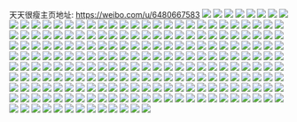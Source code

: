 天天很瘦主页地址: https://weibo.com/u/6480667583 
![](https://wx4.sinaimg.cn/mw2000/0074AdGvly1h8qle86mezj30u0140jwa.jpg) 
![](https://wx4.sinaimg.cn/mw2000/0074AdGvly1h8qle8j6caj30u01407c3.jpg) 
![](https://wx4.sinaimg.cn/mw2000/0074AdGvly1h8qle97jwsj31400u0afl.jpg) 
![](https://wx4.sinaimg.cn/mw2000/0074AdGvly1h8qle9mbczj31400u0gst.jpg) 
![](https://wx4.sinaimg.cn/mw2000/0074AdGvly1h8qle9xj5nj30u0140gsu.jpg) 
![](https://wx4.sinaimg.cn/mw2000/0074AdGvly1h8qleadmq4j31400u0wna.jpg) 
![](https://wx4.sinaimg.cn/mw2000/0074AdGvly1h8qleb2lt9j30u0140n6c.jpg) 
![](https://wx4.sinaimg.cn/mw2000/0074AdGvly1h8qlecjn8gj30u0140grx.jpg) 
![](https://wx4.sinaimg.cn/mw2000/0074AdGvly1h8bpu6opmbj31400u0qch.jpg) 
![](https://wx4.sinaimg.cn/mw2000/0074AdGvly1h8bpu8m6jej30u0140wmv.jpg) 
![](https://wx4.sinaimg.cn/mw2000/0074AdGvly1h8bpubypsxj30u014046v.jpg) 
![](https://wx4.sinaimg.cn/mw2000/0074AdGvly1h8bpucfcxwj30u0140n4v.jpg) 
![](https://wx4.sinaimg.cn/mw2000/0074AdGvly1h85n7z24lij30u0140463.jpg) 
![](https://wx4.sinaimg.cn/mw2000/0074AdGvly1h85n7zyu19j30u01407c6.jpg) 
![](https://wx4.sinaimg.cn/mw2000/0074AdGvly1h85n81cwcvj30u0140n5a.jpg) 
![](https://wx4.sinaimg.cn/mw2000/0074AdGvly1h85n82mqeyj30u0140dny.jpg) 
![](https://wx4.sinaimg.cn/mw2000/0074AdGvly1h85n82xzvxj30u0140gsa.jpg) 
![](https://wx4.sinaimg.cn/mw2000/0074AdGvly1h7sya9qfqjj30u0140do3.jpg) 
![](https://wx4.sinaimg.cn/mw2000/0074AdGvly1h7syac2j1mj30u0140dn8.jpg) 
![](https://wx4.sinaimg.cn/mw2000/0074AdGvly1h7syaa6mzlj30u0140wl8.jpg) 
![](https://wx4.sinaimg.cn/mw2000/0074AdGvly1h7syabjfctj30u014045e.jpg) 
![](https://wx4.sinaimg.cn/mw2000/0074AdGvly1h7syaaz5lrj31400u00yg.jpg) 
![](https://wx4.sinaimg.cn/mw2000/0074AdGvly1h7syaalgikj31400u0q99.jpg) 
![](https://wx4.sinaimg.cn/mw2000/0074AdGvly1h7syacnzs0j30u0140jzz.jpg) 
![](https://wx4.sinaimg.cn/mw2000/0074AdGvly1h789l7aw4oj30u0140gvb.jpg) 
![](https://wx4.sinaimg.cn/mw2000/0074AdGvly1h789l7kr60j30u0140q9d.jpg) 
![](https://wx4.sinaimg.cn/mw2000/0074AdGvly1h789l72iknj30u014040h.jpg) 
![](https://wx4.sinaimg.cn/mw2000/0074AdGvly1h789l7v5pej30u01400uq.jpg) 
![](https://wx4.sinaimg.cn/mw2000/0074AdGvly1h789l8aescj30u0140dho.jpg) 
![](https://wx4.sinaimg.cn/mw2000/0074AdGvly1h789l8hqyoj30u0140dlh.jpg) 
![](https://wx4.sinaimg.cn/mw2000/0074AdGvly1h789l95opij30u0140agt.jpg) 
![](https://wx4.sinaimg.cn/mw2000/0074AdGvly1h751c6nxq8j30n60i2tao.jpg) 
![](https://wx4.sinaimg.cn/mw2000/0074AdGvly1h751c6wyefj30wi0hvmy5.jpg) 
![](https://wx4.sinaimg.cn/mw2000/0074AdGvly1h751c749n8j30wi0i4q5y.jpg) 
![](https://wx4.sinaimg.cn/mw2000/0074AdGvly1h751c6c5zrj30wi0hvdi6.jpg) 
![](https://wx4.sinaimg.cn/mw2000/0074AdGvly1h751c7ckgej30wi0ic0wk.jpg) 
![](https://wx4.sinaimg.cn/mw2000/0074AdGvly1h751c7qy3qj30u0140wjd.jpg) 
![](https://wx4.sinaimg.cn/mw2000/0074AdGvly1h751c8i5kwj30u0140wl5.jpg) 
![](https://wx4.sinaimg.cn/mw2000/0074AdGvly1h6r6zv3iq7j30u0140jt6.jpg) 
![](https://wx4.sinaimg.cn/mw2000/0074AdGvly1h6r6zvbr59j30u01403zz.jpg) 
![](https://wx4.sinaimg.cn/mw2000/0074AdGvly1h6r6zvlplmj30u0140gw4.jpg) 
![](https://wx4.sinaimg.cn/mw2000/0074AdGvly1h6r6zvxltuj30u0140k1t.jpg) 
![](https://wx4.sinaimg.cn/mw2000/0074AdGvly1h6r6zwebe9j30u0140k1v.jpg) 
![](https://wx4.sinaimg.cn/mw2000/0074AdGvly1h6r6zwrkgvj31400u0k27.jpg) 
![](https://wx4.sinaimg.cn/mw2000/0074AdGvly1h6r6zx0gkhj30u014045d.jpg) 
![](https://wx4.sinaimg.cn/mw2000/0074AdGvly1h6r6zx9bkpj30u0140dl7.jpg) 
![](https://wx4.sinaimg.cn/mw2000/0074AdGvly1h6r6zxpa0nj30u0140gsj.jpg) 
![](https://wx4.sinaimg.cn/mw2000/0074AdGvly1h6hqtzwv07j30u0140gp7.jpg) 
![](https://wx4.sinaimg.cn/mw2000/0074AdGvly1h6hqu0j30rj31900u0tan.jpg) 
![](https://wx4.sinaimg.cn/mw2000/0074AdGvly1h6hqu0xzc6j31900u044r.jpg) 
![](https://wx4.sinaimg.cn/mw2000/0074AdGvly1h6hqu17i73j31900u0gs0.jpg) 
![](https://wx4.sinaimg.cn/mw2000/0074AdGvly1h6hqu1k8ljj30u0140tcy.jpg) 
![](https://wx4.sinaimg.cn/mw2000/0074AdGvly1h6hqtyz8lhj31400u0jzb.jpg) 
![](https://wx4.sinaimg.cn/mw2000/0074AdGvly1h678ygoqyrj30u0140jz1.jpg) 
![](https://wx4.sinaimg.cn/mw2000/0074AdGvly1h678yhrnfgj30u01400xn.jpg) 
![](https://wx4.sinaimg.cn/mw2000/0074AdGvly1h678yhyc1qj30u0140jyy.jpg) 
![](https://wx4.sinaimg.cn/mw2000/0074AdGvly1h678ykbz7zj31sy0u0n1m.jpg) 
![](https://wx4.sinaimg.cn/mw2000/0074AdGvly1h678yn58qsj31sy0u0ag1.jpg) 
![](https://wx4.sinaimg.cn/mw2000/0074AdGvly1h5l8rmvywqj30u0140tf1.jpg) 
![](https://wx4.sinaimg.cn/mw2000/0074AdGvly1h5l8rn38z6j30u014048h.jpg) 
![](https://wx4.sinaimg.cn/mw2000/0074AdGvly1h5l8rnolwoj30u0140wmt.jpg) 
![](https://wx4.sinaimg.cn/mw2000/0074AdGvly1h5l8rndebzj30u0140wox.jpg) 
![](https://wx4.sinaimg.cn/mw2000/0074AdGvly1h5l8rnxyk3j30u0140n78.jpg) 
![](https://wx4.sinaimg.cn/mw2000/0074AdGvly1h5l8rmoxgjj30u0140qfh.jpg) 
![](https://wx4.sinaimg.cn/mw2000/0074AdGvly1h5l8rogl3kj30u0140k0c.jpg) 
![](https://wx4.sinaimg.cn/mw2000/0074AdGvly1h5l8rwkznhj30u0140ajt.jpg) 
![](https://wx4.sinaimg.cn/mw2000/0074AdGvly1h4tno6ieh4j31400u0n63.jpg) 
![](https://wx4.sinaimg.cn/mw2000/0074AdGvly1h4tno6oi9oj31400u0wku.jpg) 
![](https://wx4.sinaimg.cn/mw2000/0074AdGvly1h4tno8plj3j30u0140ahe.jpg) 
![](https://wx4.sinaimg.cn/mw2000/0074AdGvly1h4tno90dmlj30u0140gs1.jpg) 
![](https://wx4.sinaimg.cn/mw2000/0074AdGvly1h4tno9934uj31400u0n4b.jpg) 
![](https://wx4.sinaimg.cn/mw2000/0074AdGvly1h4tno9h3shj30u01hcq5s.jpg) 
![](https://wx4.sinaimg.cn/mw2000/0074AdGvly1h4cqfdw8kuj30u01407c8.jpg) 
![](https://wx4.sinaimg.cn/mw2000/0074AdGvly1h4cqfe4wvgj30u0140ajh.jpg) 
![](https://wx4.sinaimg.cn/mw2000/0074AdGvly1h4cqffb05mj30u0140qb4.jpg) 
![](https://wx4.sinaimg.cn/mw2000/0074AdGvly1h442llmljfj30u01sygoy.jpg) 
![](https://wx4.sinaimg.cn/mw2000/0074AdGvly1h3pjefxvomj30u01syjxv.jpg) 
![](https://wx4.sinaimg.cn/mw2000/0074AdGvly1h3pjfti021j30u01luwk0.jpg) 
![](https://wx4.sinaimg.cn/mw2000/0074AdGvly1h3pjcv0jigj30u01syaf2.jpg) 
![](https://wx4.sinaimg.cn/mw2000/0074AdGvly1h3pje48b8rj30m81jk7b0.jpg) 
![](https://wx4.sinaimg.cn/mw2000/0074AdGvly1h36glbve16j31950u043i.jpg) 
![](https://wx4.sinaimg.cn/mw2000/0074AdGvly1h36glbo3oij30u0140wob.jpg) 
![](https://wx4.sinaimg.cn/mw2000/0074AdGvly1h36glc1okpj31400u0jyj.jpg) 
![](https://wx4.sinaimg.cn/mw2000/0074AdGvly1h36glc8fw1j31400u0tgm.jpg) 
![](https://wx4.sinaimg.cn/mw2000/0074AdGvly1h36glch12qj30u01r0wob.jpg) 
![](https://wx4.sinaimg.cn/mw2000/0074AdGvly1h36gld12z9j31400u0tes.jpg) 
![](https://wx4.sinaimg.cn/mw2000/0074AdGvly1h36gld6g16j30u011qwjd.jpg) 
![](https://wx4.sinaimg.cn/mw2000/0074AdGvly1h36gldevnhj30u011pq60.jpg) 
![](https://wx4.sinaimg.cn/mw2000/0074AdGvly1h36gldl2nkj30u01400xq.jpg) 
![](https://wx4.sinaimg.cn/mw2000/0074AdGvly1gxza5gl3xpj31o01o07t9.jpg) 
![](https://wx4.sinaimg.cn/mw2000/0074AdGvly1gxza5g9wxdj30u014vwn4.jpg) 
![](https://wx4.sinaimg.cn/mw2000/0074AdGvly1gxza5h1e0fj31o0280hdt.jpg) 
![](https://wx4.sinaimg.cn/mw2000/0074AdGvly1gxza5hdheaj31o0280e81.jpg) 
![](https://wx4.sinaimg.cn/mw2000/0074AdGvly1gxza5hqax5j31o0280b29.jpg) 
![](https://wx4.sinaimg.cn/mw2000/0074AdGvly1gxza5i69slj32yi1d8kjl.jpg) 
![](https://wx4.sinaimg.cn/mw2000/0074AdGvly1gxda2ovlkpj30u00u043h.jpg) 
![](https://wx4.sinaimg.cn/mw2000/0074AdGvly1gxda0srh03j30u00u0wkk.jpg) 
![](https://wx4.sinaimg.cn/mw2000/0074AdGvly1gxda0teo4oj30u00u0aeg.jpg) 
![](https://wx4.sinaimg.cn/mw2000/0074AdGvly1gxda0uakzmj30u0140tfp.jpg) 
![](https://wx4.sinaimg.cn/mw2000/0074AdGvly1gxda0uwp4jj30u0140wkk.jpg) 
![](https://wx4.sinaimg.cn/mw2000/0074AdGvly1gxda0vnv5sj30u00u0djq.jpg) 
![](https://wx4.sinaimg.cn/mw2000/0074AdGvly1gxda0w3b8ej30u00u0wiq.jpg) 
![](https://wx4.sinaimg.cn/mw2000/0074AdGvly1gxda0wyk31j30u00u0qae.jpg) 
![](https://wx4.sinaimg.cn/mw2000/0074AdGvly1gxda0xk66dj30u00u0dmq.jpg) 
![](https://wx4.sinaimg.cn/mw2000/0074AdGvly1gu2fv33qpkj30u013an25.jpg) 
![](https://wx4.sinaimg.cn/mw2000/0074AdGvly1gu2fv3o4sxj30u00u0n33.jpg) 
![](https://wx4.sinaimg.cn/mw2000/0074AdGvly1gu2fv40c9oj30u00u0whp.jpg) 
![](https://wx4.sinaimg.cn/mw2000/0074AdGvly1gu2fv4ee7qj30u00u0tcv.jpg) 
![](https://wx4.sinaimg.cn/mw2000/0074AdGvly1gu2fv4stgwj30u00u0gqe.jpg) 
![](https://wx4.sinaimg.cn/mw2000/0074AdGvly1gu2fv55jzqj30u00u0785.jpg) 
![](https://wx4.sinaimg.cn/mw2000/0074AdGvly1gu2fv5mf29j31400u0dme.jpg) 
![](https://wx4.sinaimg.cn/mw2000/0074AdGvly1gu2fv5zyh7j30u00u0n16.jpg) 
![](https://wx4.sinaimg.cn/mw2000/0074AdGvly1gu2fv6e090j30u014079v.jpg) 
![](https://wx4.sinaimg.cn/mw2000/0074AdGvly1gt2w7qh0zzj30u00u078k.jpg) 
![](https://wx4.sinaimg.cn/mw2000/0074AdGvly1gt2w7oxxebj30u00u0n0b.jpg) 
![](https://wx4.sinaimg.cn/mw2000/0074AdGvly1gt2w7pfy4rj30u00u0ae0.jpg) 
![](https://wx4.sinaimg.cn/mw2000/0074AdGvly1gt2w7q1z0xj30u00u0dki.jpg) 
![](https://wx4.sinaimg.cn/mw2000/0074AdGvly1gt2w7rzhspj30u00u0n1z.jpg) 
![](https://wx4.sinaimg.cn/mw2000/0074AdGvly1gt2w7szkmbj30u00u0q77.jpg) 
![](https://wx4.sinaimg.cn/mw2000/0074AdGvly1gt2w7tmhymj30u00u0wiw.jpg) 
![](https://wx4.sinaimg.cn/mw2000/0074AdGvly1gt2w7u0xpwj30u00u0n16.jpg) 
![](https://wx4.sinaimg.cn/mw2000/0074AdGvly1gt2w7ugki7j30u00u041t.jpg) 
![](https://wx4.sinaimg.cn/mw2000/0074AdGvly1glczuftbycj315o1qix6z.jpg) 
![](https://wx4.sinaimg.cn/mw2000/0074AdGvly1glczx673kuj315o1qix6z.jpg) 
![](https://wx4.sinaimg.cn/mw2000/0074AdGvly1glczy5x2hyj315o1qiu17.jpg) 
![](https://wx4.sinaimg.cn/mw2000/0074AdGvly1glczy8afbzj315o1qiqvf.jpg) 
![](https://wx4.sinaimg.cn/mw2000/0074AdGvly1glczy8paefj30u00u0q8y.jpg) 
![](https://wx4.sinaimg.cn/mw2000/0074AdGvly1glczy91wv6j30rv0rvqfo.jpg) 
![](https://wx4.sinaimg.cn/mw2000/0074AdGvly1glczy9di3hj30u00u0ne0.jpg) 
![](https://wx4.sinaimg.cn/mw2000/0074AdGvly1glczyae8cbj31s02dcu0y.jpg) 
![](https://wx4.sinaimg.cn/mw2000/0074AdGvly1glczybby9yj31e01uokjm.jpg) 
![](https://wx4.sinaimg.cn/mw2000/0074AdGvly1gjtokk72wsj32c02c0x6q.jpg) 
![](https://wx4.sinaimg.cn/mw2000/0074AdGvly1gjtokl0u6gj30u00u0kcz.jpg) 
![](https://wx4.sinaimg.cn/mw2000/0074AdGvly1gjtoklcns1j30u00u0av4.jpg) 
![](https://wx4.sinaimg.cn/mw2000/0074AdGvly1gjtoklmovvj30u00u0qqi.jpg) 
![](https://wx4.sinaimg.cn/mw2000/0074AdGvly1gjtokm2uemj30u00u0wt1.jpg) 
![](https://wx4.sinaimg.cn/mw2000/0074AdGvly1gjtokmdo5zj30u00u0ncp.jpg) 
![](https://wx4.sinaimg.cn/mw2000/0074AdGvly1gjtokmymlyj32c0340e81.jpg) 
![](https://wx4.sinaimg.cn/mw2000/0074AdGvly1gjtoknkfj7j31hc0u0npd.jpg) 
![](https://wx4.sinaimg.cn/mw2000/0074AdGvly1gjtoknynfhj30u00u0e4m.jpg) 
![](https://wx4.sinaimg.cn/mw2000/0074AdGvly1gjc5k0i9b8j30kb0fn780.jpg) 
![](https://wx4.sinaimg.cn/mw2000/0074AdGvly1gjc5k0tlvbj30a40fpq6b.jpg) 
![](https://wx4.sinaimg.cn/mw2000/0074AdGvly1gjc5k0zqybj30nm0fqmyo.jpg) 
![](https://wx4.sinaimg.cn/mw2000/0074AdGvly1gjc5k187p0j30nm0fq78d.jpg) 
![](https://wx4.sinaimg.cn/mw2000/0074AdGvly1gjc5k2eq2uj30nm0fqjuy.jpg) 
![](https://wx4.sinaimg.cn/mw2000/0074AdGvly1gjc5k2lsdvj30nm0fq78l.jpg) 
![](https://wx4.sinaimg.cn/mw2000/0074AdGvly1gjc5k39d7mj32001c04qq.jpg) 
![](https://wx4.sinaimg.cn/mw2000/0074AdGvly1gjc5k4ebv8j34002o0e84.jpg) 
![](https://wx4.sinaimg.cn/mw2000/0074AdGvly1gjc5k5hw2nj32bc1jkb2b.jpg) 
![](https://wx4.sinaimg.cn/mw2000/0074AdGvly1ghcwazm5d7j30u00u0jut.jpg) 
![](https://wx4.sinaimg.cn/mw2000/0074AdGvly1ghcwazsil2j30u00u0tbo.jpg) 
![](https://wx4.sinaimg.cn/mw2000/0074AdGvly1ghcwb00qjwj30u00u00vo.jpg) 
![](https://wx4.sinaimg.cn/mw2000/0074AdGvly1ghcwb0b063j30u00u0q84.jpg) 
![](https://wx4.sinaimg.cn/mw2000/0074AdGvly1ghcwb0jge9j30u00u0q6o.jpg) 
![](https://wx4.sinaimg.cn/mw2000/0074AdGvly1gbrnctbp5yj30qo0qo415.jpg) 
![](https://wx4.sinaimg.cn/mw2000/0074AdGvly1gbrnctz11aj30qo0qo415.jpg) 
![](https://wx4.sinaimg.cn/mw2000/0074AdGvly1gbrncuj4m2j30zk0qomzj.jpg) 
![](https://wx4.sinaimg.cn/mw2000/0074AdGvly1gbrncv6z83j30zk0qoq5s.jpg) 
![](https://wx4.sinaimg.cn/mw2000/0074AdGvly1gbrncvt936j30qo0zkq7k.jpg) 
![](https://wx4.sinaimg.cn/mw2000/0074AdGvly1gbrncwe94rj30zk0qoaen.jpg) 
![](https://wx4.sinaimg.cn/mw2000/0074AdGvly1gbrncws9opj30mm0m40up.jpg) 
![](https://wx4.sinaimg.cn/mw2000/0074AdGvly1gbrncykoahj30qo0qon0h.jpg) 
![](https://wx4.sinaimg.cn/mw2000/0074AdGvly1gbrncz51quj30qo0ydtcw.jpg) 
![](https://wx4.sinaimg.cn/mw2000/0074AdGvly1gae2qzdtg7j30hs0hsdgz.jpg) 
![](https://wx4.sinaimg.cn/mw2000/0074AdGvly1gae2r05ycdj30hs0hsgms.jpg) 
![](https://wx4.sinaimg.cn/mw2000/0074AdGvly1gae2r147rlj30np0hsabe.jpg) 
![](https://wx4.sinaimg.cn/mw2000/0074AdGvly1gae2r1q96mj30hs0hs0th.jpg) 
![](https://wx4.sinaimg.cn/mw2000/0074AdGvly1gae2r2e2ljj30hs0hst9w.jpg) 
![](https://wx4.sinaimg.cn/mw2000/0074AdGvly1gae2r3c96yj30hs0npwfo.jpg) 
![](https://wx4.sinaimg.cn/mw2000/0074AdGvly1gae2r49s8cj30vl0hstbo.jpg) 
![](https://wx4.sinaimg.cn/mw2000/0074AdGvly1gae2r56po7j30hs0npmyc.jpg) 
![](https://wx4.sinaimg.cn/mw2000/0074AdGvly1gae2r68z6gj30hs0npjsj.jpg) 
![](https://wx4.sinaimg.cn/mw2000/0074AdGvly1g8c32vs92lj30qo0qowhx.jpg) 
![](https://wx4.sinaimg.cn/mw2000/0074AdGvly1g8c32w9zdcj30ku0kujvd.jpg) 
![](https://wx4.sinaimg.cn/mw2000/0074AdGvly1g8c32x1sjxj30ku0kutbk.jpg) 
![](https://wx4.sinaimg.cn/mw2000/0074AdGvly1g8c32xgrqij30ku0kugpf.jpg) 
![](https://wx4.sinaimg.cn/mw2000/0074AdGvly1g8c32xwjztj30ku0kutcs.jpg) 
![](https://wx4.sinaimg.cn/mw2000/0074AdGvly1g8c32yegnrj30mi0u0dip.jpg) 
![](https://wx4.sinaimg.cn/mw2000/0074AdGvly1g8c32z0lpij30qo0qo78d.jpg) 
![](https://wx4.sinaimg.cn/mw2000/0074AdGvly1g8c32zw7h6j30qo0qon08.jpg) 
![](https://wx4.sinaimg.cn/mw2000/0074AdGvly1g8c330c1dhj30ku0kutcy.jpg) 
![](https://wx4.sinaimg.cn/mw2000/0074AdGvly1g70856wozij30qo0qo41c.jpg) 
![](https://wx4.sinaimg.cn/mw2000/0074AdGvly1g70857jkf1j30qo0qon06.jpg) 
![](https://wx4.sinaimg.cn/mw2000/0074AdGvly1g708589ciqj31bg0qo0z6.jpg) 
![](https://wx4.sinaimg.cn/mw2000/0074AdGvly1g708590xdjj30zh0qo79r.jpg) 
![](https://wx4.sinaimg.cn/mw2000/0074AdGvly1g7085a636bj31be0qodo7.jpg) 
![](https://wx4.sinaimg.cn/mw2000/0074AdGvly1g7085b567nj31be0qo12i.jpg) 
![](https://wx4.sinaimg.cn/mw2000/0074AdGvly1g7085bweeqj30qo0qo0xu.jpg) 
![](https://wx4.sinaimg.cn/mw2000/0074AdGvly1g6c0l7vl9ij30qo0qojxc.jpg) 
![](https://wx4.sinaimg.cn/mw2000/0074AdGvly1g6c0l8v6kqj30qo0qogrh.jpg) 
![](https://wx4.sinaimg.cn/mw2000/0074AdGvly1g6c0l9upzbj30qo0qo7ag.jpg) 
![](https://wx4.sinaimg.cn/mw2000/0074AdGvly1g65fv5sjc5j30qo4g0h6q.jpg) 
![](https://wx4.sinaimg.cn/mw2000/0074AdGvly1g65fv7lwd5j30qo3ts7hu.jpg) 
![](https://wx4.sinaimg.cn/mw2000/0074AdGvly1g65fva3nunj30qo2ps7lm.jpg) 
![](https://wx4.sinaimg.cn/mw2000/0074AdGvly1g65fvbr7lrj30qo0zk0xg.jpg) 
![](https://wx4.sinaimg.cn/mw2000/0074AdGvly1g65fvd2z1lj30qo2pstkp.jpg) 
![](https://wx4.sinaimg.cn/mw2000/0074AdGvly1g65fvdsdskj30qo0zkwix.jpg) 
![](https://wx4.sinaimg.cn/mw2000/0074AdGvly1g65fvei2l5j30qo0zkae6.jpg) 
![](https://wx4.sinaimg.cn/mw2000/0074AdGvly1g65fvf98k8j30qo0zkq7d.jpg) 
![](https://wx4.sinaimg.cn/mw2000/0074AdGvly1g65fvi8uupj30qo3c0qek.jpg) 
![](https://wx4.sinaimg.cn/mw2000/0074AdGvly1g5zji8c3dhj30qo0qoq4v.jpg) 
![](https://wx4.sinaimg.cn/mw2000/0074AdGvly1g5zji8w3tbj30qo0qojun.jpg) 
![](https://wx4.sinaimg.cn/mw2000/0074AdGvly1g5zji9zcg1j30qo0qo0vy.jpg) 
![](https://wx4.sinaimg.cn/mw2000/0074AdGvly1g5zji9fd52j30qo0qon06.jpg) 
![](https://wx4.sinaimg.cn/mw2000/0074AdGvly1g5zjid6lt6j30qo0qoju7.jpg) 
![](https://wx4.sinaimg.cn/mw2000/0074AdGvly1g5zjiajplnj30qo0qon0e.jpg) 
![](https://wx4.sinaimg.cn/mw2000/0074AdGvly1g5zjib3pktj30qo0qojum.jpg) 
![](https://wx4.sinaimg.cn/mw2000/0074AdGvly1g5zjibntagj30qo0qotc2.jpg) 
![](https://wx4.sinaimg.cn/mw2000/0074AdGvly1g5zjickmd8j30qo0qodj1.jpg) 
![](https://wx4.sinaimg.cn/mw2000/0074AdGvly1g4r7s6lrwqj326o0qo7bd.jpg) 
![](https://wx4.sinaimg.cn/mw2000/0074AdGvly1g4r7s7dng2j30qo0zkjw7.jpg) 
![](https://wx4.sinaimg.cn/mw2000/0074AdGvly1g4r7s85qs2j30zk0qo0y4.jpg) 
![](https://wx4.sinaimg.cn/mw2000/0074AdGvly1g4r7s8y09ij30zk0qodlm.jpg) 
![](https://wx4.sinaimg.cn/mw2000/0074AdGvly1g4r7s9rlkij30zk0qo79k.jpg) 
![](https://wx4.sinaimg.cn/mw2000/0074AdGvly1g4r7sahn4fj30qo0qoq7u.jpg) 
![](https://wx4.sinaimg.cn/mw2000/0074AdGvly1g4r7sb4qqaj30qo0qo43e.jpg) 
![](https://wx4.sinaimg.cn/mw2000/0074AdGvly1g4r7sbnngwj30ku0ku76a.jpg) 
![](https://wx4.sinaimg.cn/mw2000/0074AdGvly1g4r7sc7x6nj30ku0ku0we.jpg) 
![](https://wx4.sinaimg.cn/mw2000/0074AdGvly1ft4wt5c6mcj30k00k0tb4.jpg) 
![](https://wx4.sinaimg.cn/mw2000/0074AdGvly1ft4wt5v8fmj30k00k0mzq.jpg) 
![](https://wx4.sinaimg.cn/mw2000/0074AdGvly1ft4wt6bewpj30k00k0gnx.jpg) 
